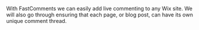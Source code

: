 With FastComments we can easily add live commenting to any Wix site. We will also go through ensuring that each page, or blog post, can have its own unique comment thread.

